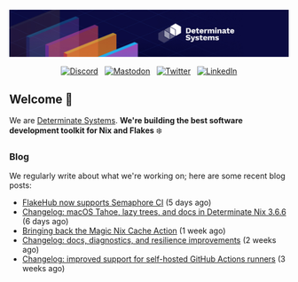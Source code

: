 <p align="center">
  <a href="https://determinate.systems" target="_blank"><img src="https://raw.githubusercontent.com/determinatesystems/.github/main/.github/banner.jpg"></a>
</p>
<p align="center">
  &nbsp;<a href="https://determinate.systems/discord" target="_blank"><img alt="Discord" src="https://img.shields.io/discord/1116012109709463613?style=for-the-badge&logo=discord&logoColor=%23ffffff&label=Discord&labelColor=%234253e8&color=%23e4e2e2"></a>&nbsp;
  &nbsp;<a href="https://hachyderm.io/@determinatesystems" target="_blank"><img alt="Mastodon" src="https://img.shields.io/badge/Mastodon-6468fa?style=for-the-badge&logo=mastodon&logoColor=%23ffffff"></a>&nbsp;
  &nbsp;<a href="https://twitter.com/DeterminateSys" target="_blank"><img alt="Twitter" src="https://img.shields.io/badge/Twitter-303030?style=for-the-badge&logo=x&logoColor=%23ffffff"></a>&nbsp;
  &nbsp;<a href="https://www.linkedin.com/company/determinate-systems" target="_blank"><img alt="LinkedIn" src="https://img.shields.io/badge/LinkedIn-1667be?style=for-the-badge&logo=linkedin&logoColor=%23ffffff"></a>&nbsp;
</p>

## Welcome 👋

We are [Determinate Systems](https://determinate.systems).
**We're building the best software development toolkit for Nix and Flakes** ❄️

### Blog 

We regularly write about what we're working on; here are some recent blog posts:


- [FlakeHub now supports Semaphore CI](https://determinate.systems/posts/semaphore-ci/) (5 days ago)
- [Changelog: macOS Tahoe, lazy trees, and docs in Determinate Nix 3.6.6](https://determinate.systems/posts/changelog-determinate-nix-366/) (6 days ago)
- [Bringing back the Magic Nix Cache Action](https://determinate.systems/posts/bringing-back-magic-nix-cache-action/) (1 week ago)
- [Changelog: docs, diagnostics, and resilience improvements](https://determinate.systems/posts/changelog-determinate-nix-362/) (2 weeks ago)
- [Changelog: improved support for self-hosted GitHub Actions runners](https://determinate.systems/posts/changelog-improved-self-hosted-determinate-nix-action/) (3 weeks ago)
